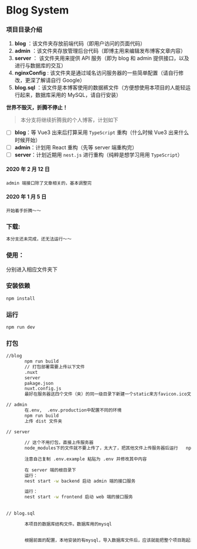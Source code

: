 # Blog System

### 项目目录介绍
1. **blog** ：该文件夹存放前端代码（即用户访问的页面代码）
2. **admin** ：该文件夹存放管理后台代码（即博主用来编辑发布博客文章内容）
3. **server** ： 该文件夹用来提供 API 服务（即为 blog 和 admin 提供接口，以及进行与数据库的交互）
4. **nginxConfig** : 该文件夹是通过域名访问服务器的一些简单配置（请自行修改，更深了解请自行 Google）
5. **blog.sql** ：该文件是本博客使用的数据裤文件（方便想使用本项目的人能轻运行起来，数据库采用的 MySQL，请自行安装）

**世界不毁灭，折腾不停止！**
> 本分支将继续折腾我的个人博客，计划如下

- [ ] **blog**：等 Vue3 出来后打算采用 `TypeScript` 重构（什么时候 Vue3 出来什么时候开始）
- [ ] **admin**：计划用 React 重构（先等 server 端重构完）
- [ ] **server**：计划近期用 `nest.js` 进行重构（纯粹是想学习用用 `TypeScript`）

#### 2020 年 2 月 12 日

    admin 端接口除了文章相关的，基本调整完

#### 2020 年 1 月 5 日
    开始着手折腾～～


 ### 下载:
 ```markdown
本分支还未完成，还无法运行～～
```
 ### 使用：
 分别进入相应文件夹下
 
 ### 安装依赖
 ```bash
 npm install

 ```
 ### 运行
  ```bash
  npm run dev
  ```
 ### 打包
 ```bash
//blog
        npm run build
        // 打包部署需要上传以下文件
        .nuxt
        server
        pakage.json
        nuxt.config.js
        最好在服务器这四个文件（夹）的同一级目录下新建一个static来方favicon.ico文件，有不然这个图片显示不出来

// admin
        在.env,  .env.production中配置不同的环境
        npm run build
        上传 dist 文件夹

// server
    
        // 这个不用打包，直接上传服务器
        node_modules下的文件就不要上传了，太大了，把其他文件上传服务器后运行   npm install 就好了
        
        注意自己复制 .env.example 粘贴为 .env 并修改其中内容
        
        在 server 端的根目录下
        运行：
        nest start -w backend 启动 admin 端的接口服务

        运行：
        nest start -w frontend 启动 web 端的接口服务
            
       
// blog.sql

        本项目的数据库结构文件。数据库用的mysql
        
        
        根据前面的配置，本地安装的有mysql，导入数据库文件后，应该就能把整个项目跑起来了
        
 
```
